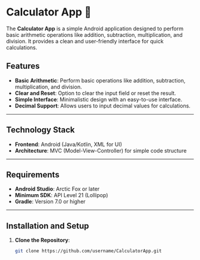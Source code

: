 # Calculator App 🔢

The **Calculator App** is a simple Android application designed to perform basic arithmetic operations like addition, subtraction, multiplication, and division. It provides a clean and user-friendly interface for quick calculations.

## Features
- **Basic Arithmetic**: Perform basic operations like addition, subtraction, multiplication, and division.
- **Clear and Reset**: Option to clear the input field or reset the result.
- **Simple Interface**: Minimalistic design with an easy-to-use interface.
- **Decimal Support**: Allows users to input decimal values for calculations.

---

## Technology Stack
- **Frontend**: Android (Java/Kotlin, XML for UI)
- **Architecture**: MVC (Model-View-Controller) for simple code structure

---

## Requirements
- **Android Studio**: Arctic Fox or later
- **Minimum SDK**: API Level 21 (Lollipop)
- **Gradle**: Version 7.0 or higher

---

## Installation and Setup

1. **Clone the Repository**:
   ```bash
   git clone https://github.com/username/CalculatorApp.git
